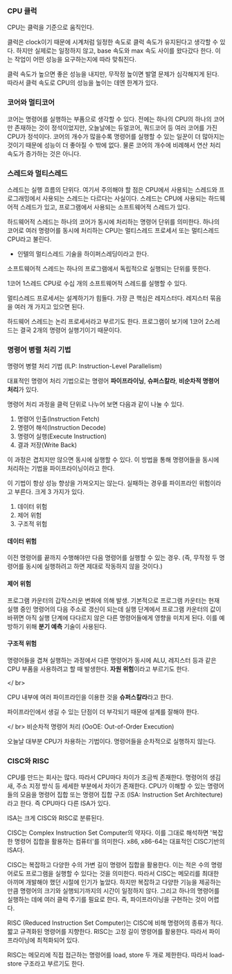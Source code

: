 ### CPU 클럭

CPU는 클럭을 기준으로 움직인다.

클럭은 clock이기 때문에 시계처럼 일정한 속도로 클럭 속도가 유지된다고 생각할 수 있다.
하지만 실제로는 일정하지 않고, base 속도와 max 속도 사이를 왔다갔다 한다.
이는 작업이 어떤 성능을 요구하는지에 따라 맞춰진다.

클럭 속도가 높으면 좋은 성능을 내지만, 무작정 높이면 발열 문제가 심각해지게 된다.
따라서 클럭 속도로 CPU의 성능을 높이는 데엔 한계가 있다.

### 코어와 멀티코어

코어는 명령어를 실행하는 부품으로 생각할 수 있다. 전에는 하나의 CPU의 하나의 코어만 존재하는 것이 정석이었지만, 오늘날에는 듀얼코어, 쿼드코어 등 여러 코어를 가진 CPU가 정석이다. 코어의 개수가 많을수록 명령어를 실행할 수 있는 일꾼이 더 많아지는 것이기 때문에 성능이 더 좋아질 수 밖에 없다. 물론 코어의 개수에 비례해서 연산 처리 속도가 증가하는 것은 아니다.

### 스레드와 멀티스레드

스레드는 실행 흐름의 단위다. 여기서 주의해야 할 점은 CPU에서 사용되는 스레드와 프로그래밍에서 사용되는 스레드는 다르다는 사실이다. 스레드는 CPU에 사용되는 하드웨어적 스레드가 있고, 프로그램에서 사용되는 소프트웨어적 스레드가 있다.

하드웨어적 스레드는 하나의 코어가 동시에 처리하는 명령어 단위를 의미한다.
하나의 코어로 여러 명령어를 동시에 처리하는 CPU는 멀티스레드 프로세서 또는 멀티스레드 CPU라고 불린다.

- 인텔의 멀티스레드 기술을 하이퍼스레딩이라고 한다.

소프트웨어적 스레드는 하나의 프로그램에서 독립적으로 실행되는 단위를 뜻한다.

1코어 1스레드 CPU로 수십 개의 소프트웨어적 스레드를 실행할 수 있다.

멀티스레드 프로세서는 설계하기가 힘들다. 가장 큰 핵심은 레지스터다. 레지스터 묶음을 여러 개 가지고 있으면 된다.

하드웨어 스레드는 논리 프로세서라고 부르기도 한다. 프로그램이 보기에 1코어 2스레드는 결국 2개의 명령어 실행기이기 때문이다.

### 명령어 병렬 처리 기법

명령어 병렬 처리 기법 (ILP: Instruction-Level Parallelism)

대표적인 명령어 처리 기법으로는 명령어 **파이프라이닝**, **슈퍼스칼라**, **비순차적 명령어 처리**가 있다.

명령어 처리 과정을 클럭 단위로 나누어 보면 다음과 같이 나눌 수 있다.

1. 명령어 인출(Instruction Fetch)
2. 명령어 해석(Instruction Decode)
3. 명령어 실행(Execute Instruction)
4. 결과 저장(Write Back)

이 과정은 겹치지만 않으면 동시에 실행할 수 있다. 이 방법을 통해 명령어들을 동시에 처리하는 기법을 파이프라이닝이라고 한다.

이 기법이 항상 성능 향상을 가져오지는 않는다. 실패하는 경우를 파이프라인 위험이라고 부른다. 크게 3 가지가 있다.

1. 데이터 위험
2. 제어 위험
3. 구조적 위험

#### 데이터 위험

이전 명령어를 끝까지 수행해야만 다음 명령어를 실행할 수 있는 경우. (즉, 무작정 두 명령어를 동시에 실행하려고 하면 제대로 작동하지 않을 것이다.)

#### 제어 위험

프로그램 카운터의 갑작스러운 변화에 의해 발생. 기본적으로 프로그램 카운터는 현재 실행 중인 명령어의 다음 주소로 갱신이 되는데 실행 단계에서 프로그램 카운터의 값이 바뀌면 아직 실행 단계에 다다르지 않은 다른 명령어들에게 영향을 미치게 된다. 이를 예방하기 위해 **분기 예측** 기술이 사용된다.

#### 구조적 위험

명령어들을 겹쳐 실행하는 과정에서 다른 명령어가 동시에 ALU, 레지스터 등과 같은 CPU 부품을 사용하려고 할 때 발생한다. **자원 위험**이라고 부르기도 한다.

</ br>

CPU 내부에 여러 파이프라인을 이용한 것을 **슈퍼스칼라**라고 한다.

파이프라인에서 생길 수 있는 단점이 더 부각되기 때문에 설계를 잘해야 한다.

</ br>
비순차적 명령어 처리 (OoOE: Out-of-Order Execution)

오늘날 대부분 CPU가 차용하는 기법이다. 명령어들을 순차적으로 실행하지 않는다.

### CISC와 RISC

CPU를 만드는 회사는 많다. 따라서 CPU마다 차이가 조금씩 존재한다. 명령어의 생김새, 주소 지정 방식 등 세세한 부분에서 차이가 존재한다. CPU가 이해할 수 있는 명령어들의 모음을 명령어 집합 또는 명령어 집합 구조 (ISA: Instruction Set Architecture)라고 한다.
즉 CPU마다 다른 ISA가 있다.

ISA는 크게 CISC와 RISC로 분류된다.

CISC는 Complex Instruction Set Computer의 약자다. 이를 그대로 해석하면 '복잡한 명령어 집합을 활용하는 컴퓨터'를 의미한다. x86, x86-64는 대표적인 CISC기반의 ISA다.

CISC는 복잡하고 다양한 수의 가변 길이 명령어 집합을 활용한다.
이는 적은 수의 명령어로도 프로그램을 실행할 수 있다는 것을 의미한다.
따라서 CISC는 메모리를 최대한 아끼며 개발해야 했던 시절에 인기가 높았다.
하지만 복잡하고 다양한 기능을 제공하는 만큼 명령어의 크기와 실행되기까지의 시간이 일정하지 않다. 그리고 하나의 명령어를 실행하는 데에 여러 클럭 주기를 필요로 한다.
즉, 파이프라이닝을 구현하는 것이 어렵다.

RISC (Reduced Instruction Set Computer)는 CISC에 비해 명령어의 종류가 적다. 짧고 규격화된 명령어를 지향한다. RISC는 고정 길이 명령어를 활용한다. 따라서 파이프라이닝에 최적화되어 있다.

RISC는 메모리에 직접 접근하는 명령어를 load, store 두 개로 제한한다. 따라서 load-store 구조라고 부르기도 한다.
